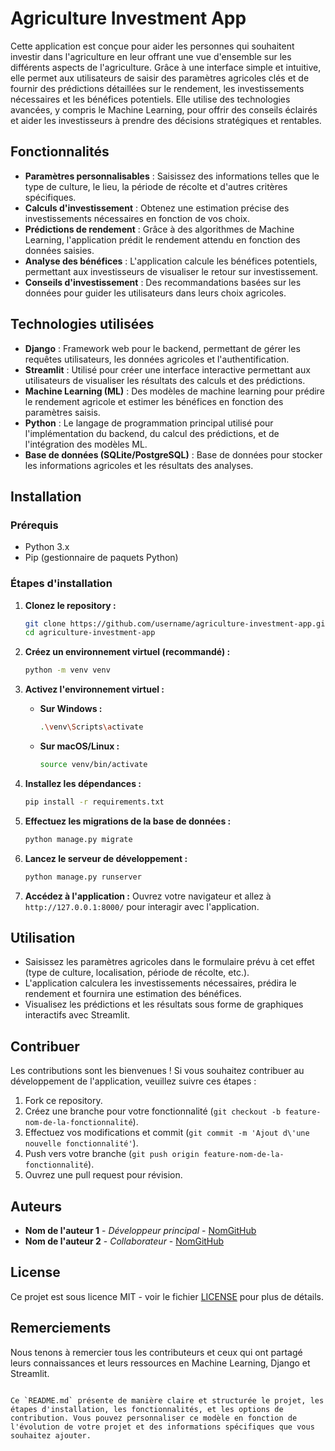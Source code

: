 # Agriculture Investment App

Cette application est conçue pour aider les personnes qui souhaitent investir dans l'agriculture en leur offrant une vue d'ensemble sur les différents aspects de l'agriculture. Grâce à une interface simple et intuitive, elle permet aux utilisateurs de saisir des paramètres agricoles clés et de fournir des prédictions détaillées sur le rendement, les investissements nécessaires et les bénéfices potentiels. Elle utilise des technologies avancées, y compris le Machine Learning, pour offrir des conseils éclairés et aider les investisseurs à prendre des décisions stratégiques et rentables.

## Fonctionnalités

- **Paramètres personnalisables** : Saisissez des informations telles que le type de culture, le lieu, la période de récolte et d'autres critères spécifiques.
- **Calculs d'investissement** : Obtenez une estimation précise des investissements nécessaires en fonction de vos choix.
- **Prédictions de rendement** : Grâce à des algorithmes de Machine Learning, l'application prédit le rendement attendu en fonction des données saisies.
- **Analyse des bénéfices** : L'application calcule les bénéfices potentiels, permettant aux investisseurs de visualiser le retour sur investissement.
- **Conseils d'investissement** : Des recommandations basées sur les données pour guider les utilisateurs dans leurs choix agricoles.

## Technologies utilisées

- **Django** : Framework web pour le backend, permettant de gérer les requêtes utilisateurs, les données agricoles et l'authentification.
- **Streamlit** : Utilisé pour créer une interface interactive permettant aux utilisateurs de visualiser les résultats des calculs et des prédictions.
- **Machine Learning (ML)** : Des modèles de machine learning pour prédire le rendement agricole et estimer les bénéfices en fonction des paramètres saisis.
- **Python** : Le langage de programmation principal utilisé pour l'implémentation du backend, du calcul des prédictions, et de l'intégration des modèles ML.
- **Base de données (SQLite/PostgreSQL)** : Base de données pour stocker les informations agricoles et les résultats des analyses.

## Installation

### Prérequis

- Python 3.x
- Pip (gestionnaire de paquets Python)

### Étapes d'installation

1. **Clonez le repository :**
   ```bash
   git clone https://github.com/username/agriculture-investment-app.git
   cd agriculture-investment-app
   ```

2. **Créez un environnement virtuel (recommandé) :**
   ```bash
   python -m venv venv
   ```

3. **Activez l'environnement virtuel :**

   - **Sur Windows :**
     ```bash
     .\venv\Scripts\activate
     ```

   - **Sur macOS/Linux :**
     ```bash
     source venv/bin/activate
     ```

4. **Installez les dépendances :**
   ```bash
   pip install -r requirements.txt
   ```

5. **Effectuez les migrations de la base de données :**
   ```bash
   python manage.py migrate
   ```

6. **Lancez le serveur de développement :**
   ```bash
   python manage.py runserver
   

7. **Accédez à l'application :**
   Ouvrez votre navigateur et allez à `http://127.0.0.1:8000/` pour interagir avec l'application.

## Utilisation

- Saisissez les paramètres agricoles dans le formulaire prévu à cet effet (type de culture, localisation, période de récolte, etc.).
- L'application calculera les investissements nécessaires, prédira le rendement et fournira une estimation des bénéfices.
- Visualisez les prédictions et les résultats sous forme de graphiques interactifs avec Streamlit.

## Contribuer

Les contributions sont les bienvenues ! Si vous souhaitez contribuer au développement de l'application, veuillez suivre ces étapes :

1. Fork ce repository.
2. Créez une branche pour votre fonctionnalité (`git checkout -b feature-nom-de-la-fonctionnalité`).
3. Effectuez vos modifications et commit (`git commit -m 'Ajout d\'une nouvelle fonctionnalité'`).
4. Push vers votre branche (`git push origin feature-nom-de-la-fonctionnalité`).
5. Ouvrez une pull request pour révision.

## Auteurs

- **Nom de l'auteur 1** - *Développeur principal* - [NomGitHub](https://github.com/username)
- **Nom de l'auteur 2** - *Collaborateur* - [NomGitHub](https://github.com/username)

## License

Ce projet est sous licence MIT - voir le fichier [LICENSE](LICENSE) pour plus de détails.

## Remerciements

Nous tenons à remercier tous les contributeurs et ceux qui ont partagé leurs connaissances et leurs ressources en Machine Learning, Django et Streamlit.
```

Ce `README.md` présente de manière claire et structurée le projet, les étapes d'installation, les fonctionnalités, et les options de contribution. Vous pouvez personnaliser ce modèle en fonction de l'évolution de votre projet et des informations spécifiques que vous souhaitez ajouter.
